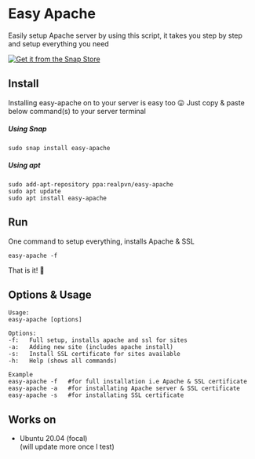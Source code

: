 # Easy Apache
Easily setup Apache server by using this script, it takes you step by step and setup everything you need

<a href="https://snapcraft.io/easy-apache">
<img alt="Get it from the Snap Store" src="https://snapcraft.io/static/images/badges/en/snap-store-black.svg" />
</a>

## Install
Installing easy-apache on to your server is easy too 😛 Just copy & paste below command(s) to your server terminal

##### Using Snap
```
sudo snap install easy-apache
```
##### Using apt
```
sudo add-apt-repository ppa:realpvn/easy-apache
sudo apt update
sudo apt install easy-apache
```
## Run
One command to setup everything, installs Apache & SSL
```
easy-apache -f
```
That is it! 🤩
  
  
## Options & Usage
```
Usage:
easy-apache [options]

Options:
-f:   Full setup, installs apache and ssl for sites
-a:   Adding new site (includes apache install)
-s:   Install SSL certificate for sites available
-h:   Help (shows all commands)

Example
easy-apache -f   #for full installation i.e Apache & SSL certificate
easy-apache -a   #for installating Apache server & SSL certificate
easy-apache -s   #for installating SSL certificate
```


## Works on
- Ubuntu 20.04 (focal)  
(will update more once I test)
